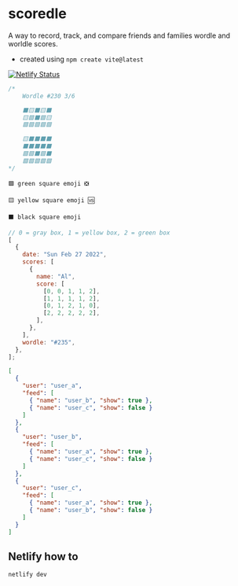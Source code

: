 # scoredle

A way to record, track, and compare friends and families wordle and worldle scores.

- created using `npm create vite@latest`

[![Netlify Status](https://api.netlify.com/api/v1/badges/18e481ae-2948-4d07-8443-01942760b1b6/deploy-status)](https://app.netlify.com/sites/scoredle/deploys)

```javascript
/*
    Wordle #230 3/6

    ⬛🟨⬛🟨⬛
    🟨🟩⬛🟩🟨
    🟩🟩🟩🟩🟩

    🟨⬛⬛⬛⬛
    ⬛⬛⬛⬛⬛
    🟩🟩⬛🟩⬛
    🟩🟩🟩🟩🟩
*/
```

`🟩 green square emoji ❎`

`🟨 yellow square emoji 🆚`

`⬛ black square emoji`

```javascript
// 0 = gray box, 1 = yellow box, 2 = green box
[
  {
    date: "Sun Feb 27 2022",
    scores: [
      {
        name: "Al",
        score: [
          [0, 0, 1, 1, 2],
          [1, 1, 1, 1, 2],
          [0, 1, 2, 1, 0],
          [2, 2, 2, 2, 2],
        ],
      },
    ],
    wordle: "#235",
  },
];
```

```json
[
  {
    "user": "user_a",
    "feed": [
      { "name": "user_b", "show": true },
      { "name": "user_c", "show": false }
    ]
  },
  {
    "user": "user_b",
    "feed": [
      { "name": "user_a", "show": true },
      { "name": "user_c", "show": false }
    ]
  },
  {
    "user": "user_c",
    "feed": [
      { "name": "user_a", "show": true },
      { "name": "user_b", "show": false }
    ]
  }
]
```

## Netlify how to

`netlify dev`
